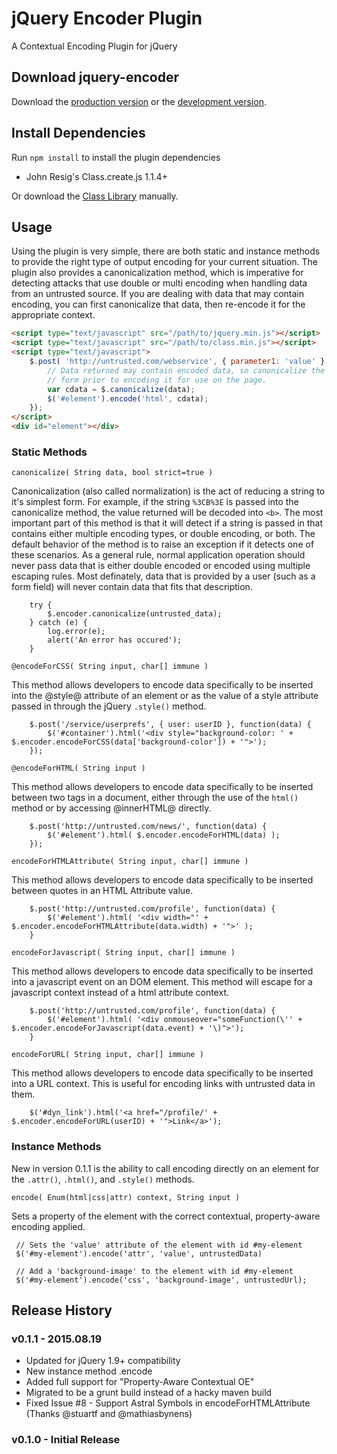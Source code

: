 # jQuery Encoder Plugin

A Contextual Encoding Plugin for jQuery

## Download jquery-encoder
Download the [production version][min] or the [development version][max].

[min]: https://raw.github.com/cschmidt/jquery-encoder/master/dist/jquery-encoder.min.js
[max]: https://raw.github.com/cschmidt/jquery-encoder/master/dist/jquery-encoder.js

## Install Dependencies

Run `npm install` to install the plugin dependencies

  * John Resig's Class.create.js 1.1.4+
  
Or download the [Class Library][classes_lib] manually.

[classes_lib]: https://raw.github.com/chrisisbeef/jquery-encoder/master/list/class.min.js

## Usage

Using the plugin is very simple, there are both static and instance methods to provide the right type of output encoding for your current situation. The plugin also provides a canonicalization method, which is imperative for detecting attacks that use double or multi encoding when handling data from an untrusted source. If you are dealing with data that may contain encoding, you can first canonicalize that data, then re-encode it for the appropriate context.

```html
<script type="text/javascript" src="/path/to/jquery.min.js"></script>
<script type="text/javascript" src="/path/to/class.min.js"></script>
<script type="text/javascript">
    $.post( 'http://untrusted.com/webservice', { parameter1: 'value' }, function(data) {
        // Data returned may contain encoded data, so canonicalize the data to it's simplest
        // form prior to encoding it for use on the page.
        var cdata = $.canonicalize(data);
        $('#element').encode('html', cdata);
    });
</script>
<div id="element"></div>
```

### Static Methods

`canonicalize( String data, bool strict=true )`

Canonicalization (also called normalization) is the act of reducing a string to it's simplest form. For example, if the string `%3CB%3E` is passed into the canonicalize method, the value returned will be decoded into `<b>`. The most important part of this method is that it will detect if a string is passed in that contains either multiple encoding types, or double encoding, or both. The default behavior of the method is to raise an exception if it detects one of these scenarios. As a general rule, normal application operation should never pass data that is either double encoded or encoded using multiple escaping rules. Most definately, data that is provided by a user (such as a form field) will never contain data that fits that description.

```
    try {
        $.encoder.canonicalize(untrusted_data);
    } catch (e) {
        log.error(e);
        alert('An error has occured');
    }
```

`@encodeForCSS( String input, char[] immune )`

This method allows developers to encode data specifically to be inserted into the @style@ attribute of an element or as the value of a style attribute passed in through the jQuery `.style()` method.

```
    $.post('/service/userprefs', { user: userID }, function(data) {
        $('#container').html('<div style="background-color: ' + $.encoder.encodeForCSS(data['background-color']) + '">');
    });
```

`@encodeForHTML( String input )`

This method allows developers to encode data specifically to be inserted between two tags in a document, either through the use of the `html()` method or by accessing @innerHTML@ directly.

```
    $.post('http://untrusted.com/news/', function(data) {
        $('#element').html( $.encoder.encodeForHTML(data) );
    });
```

`encodeForHTMLAttribute( String input, char[] immune )`

This method allows developers to encode data specifically to be inserted between quotes in an HTML Attribute value.

```
    $.post('http://untrusted.com/profile', function(data) {
        $('#element').html( '<div width="' + $.encoder.encodeForHTMLAttribute(data.width) + '">' );
    }
```

`encodeForJavascript( String input, char[] immune )`

This method allows developers to encode data specifically to be inserted into a javascript event on an DOM element. This method will escape for a javascript context instead of a html attribute context.

```
    $.post('http://untrusted.com/profile', function(data) {
        $('#element').html( '<div onmouseover="someFunction(\'' + $.encoder.encodeForJavascript(data.event) + '\)">');
    }
```

`encodeForURL( String input, char[] immune )`

This method allows developers to encode data specifically to be inserted into a URL context. This is useful for encoding links with untrusted data in them.

```
    $('#dyn_link').html('<a href="/profile/' + $.encoder.encodeForURL(userID) + '">Link</a>');
```

### Instance Methods

New in version 0.1.1 is the ability to call encoding directly on an element for the `.attr()`, `.html()`, and `.style()` methods. 

`encode( Enum(html|css|attr) context, String input )`

Sets a property of the element with the correct contextual, property-aware encoding applied. 

```
 // Sets the 'value' attribute of the element with id #my-element
 $('#my-element').encode('attr', 'value', untrustedData)

 // Add a 'background-image' to the element with id #my-element
 $('#my-element').encode('css', 'background-image', untrustedUrl);
```

## Release History

### v0.1.1 - 2015.08.19

 * Updated for jQuery 1.9+ compatibility
 * New instance method .encode
 * Added full support for "Property-Aware Contextual OE" 
 * Migrated to be a grunt build instead of a hacky maven build
 * Fixed Issue #8 - Support Astral Symbols in encodeForHTMLAttribute (Thanks @stuartf and @mathiasbynens)

### v0.1.0 - Initial Release
